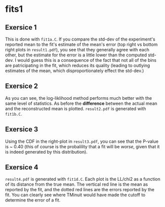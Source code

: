 # fits1

## Exersice 1 
This is done with ```fit1a.C```. 
If you compare the std-dev of the experiment's reported mean to the fit's estimate of the mean's error (top right vs bottom right plots in ```result1.pdf```), you see that they generally agree with each other, but the estimate for the error is a little lower than the computed std-dev. I would guess this is a consequence of the fact that not all of the bins are patricipating in the fit, which reduces its quality (leading to outlying estimates of the mean, which disproportionately effect the std-dev.)

## Exersice 2 
As you can see, the log-liklihood method performs much better with the same level of statistics. As before the **difference** between the actual mean and the reconstructed mean is plotted. ```result2.pdf``` is generated with ```fit1b.C```. 

## Exersice 3 
Using the CDF in the right-plot in ```result3.pdf```, you can see that the P-value is ~ 0.40 (this of course is the probalility that a fit will be _worse_, given that it is indeed generated by this distribution). 

## Exersice 4 
```result4.pdf``` is generated with ```fit1d.C```. Each plot is the LL/chi2 as a function of its distance from the true mean. The vertical red line is the mean as reported by the fit, and the dotted red lines are the errors reported by the fit. You can clearly see where TMinuit would have made the cutoff to determine the error of a fit. 
